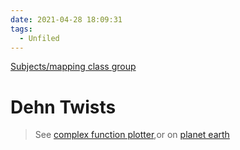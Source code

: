 ```yaml
---
date: 2021-04-28 18:09:31
tags: 
  - Unfiled
---
```


[Subjects/mapping class group](../Subjects/mapping%20class%20group.md)

# Dehn Twists

> See [complex function plotter](https://people.ucsc.edu/~wbolden/complex/#e%5E(2*pi*i%20*%7Cz%7C)*z*t%20+%20z*(t-1)),or on [planet earth](http://davidbau.com/conformal/#e%5E(2*pi*i*%7Cz%7C)*z*t%20%2B%20(1-t)*z&b=earth)





















